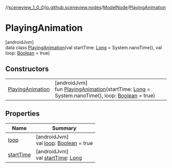 //[sceneview_1_0_0](../../../../index.md)/[io.github.sceneview.nodes](../../index.md)/[ModelNode](../index.md)/[PlayingAnimation](index.md)

# PlayingAnimation

[androidJvm]\
data class [PlayingAnimation](index.md)(val startTime: [Long](https://kotlinlang.org/api/latest/jvm/stdlib/kotlin/-long/index.html) = System.nanoTime(), val loop: [Boolean](https://kotlinlang.org/api/latest/jvm/stdlib/kotlin/-boolean/index.html) = true)

## Constructors

| | |
|---|---|
| [PlayingAnimation](-playing-animation.md) | [androidJvm]<br>fun [PlayingAnimation](-playing-animation.md)(startTime: [Long](https://kotlinlang.org/api/latest/jvm/stdlib/kotlin/-long/index.html) = System.nanoTime(), loop: [Boolean](https://kotlinlang.org/api/latest/jvm/stdlib/kotlin/-boolean/index.html) = true) |

## Properties

| Name | Summary |
|---|---|
| [loop](loop.md) | [androidJvm]<br>val [loop](loop.md): [Boolean](https://kotlinlang.org/api/latest/jvm/stdlib/kotlin/-boolean/index.html) = true |
| [startTime](start-time.md) | [androidJvm]<br>val [startTime](start-time.md): [Long](https://kotlinlang.org/api/latest/jvm/stdlib/kotlin/-long/index.html) |
